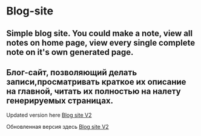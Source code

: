 # Blog-site
<h2>Simple blog site. You could make a note, view all notes on home page, view every single complete note on it's own generated page. </h2>
<h2>Блог-сайт, позволяющий делать записи,просматривать краткое их описание на главной, читать их полностью на налету генерируемых страницах.</h2>
<p>Updated version here <a href="https://github.com/meandrewandyou/Blog-siteV2">Blog site V2</a></p>
<p>Обновленная версия здесь <a href="https://github.com/meandrewandyou/Blog-siteV2">Blog site V2</a></p>
